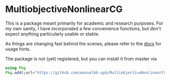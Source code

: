 # MultiobjectiveNonlinearCG


This is a package meant primarily for academic and research purposes.
For my own sanity, I have incorporated a few convenience functions,
but don't expect anything particularly usable or stable.

As things are changing fast behind the scenes, please refer to the [docs](https://manuelbb-upb.github.io/MultiobjectiveNonlinearCG/)
for usage hints.

The package is not (yet) registered, but you can install it from master via
```julia
using Pkg
Pkg.add(;url="https://github.com/manuelbb-upb/MultiobjectiveNonlinearCG.git")
```